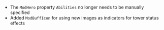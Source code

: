 - The `ModHero` property `Abilities` no longer needs to be manually specified
- Added `ModBuffIcon` for using new images as indicators for tower status effects